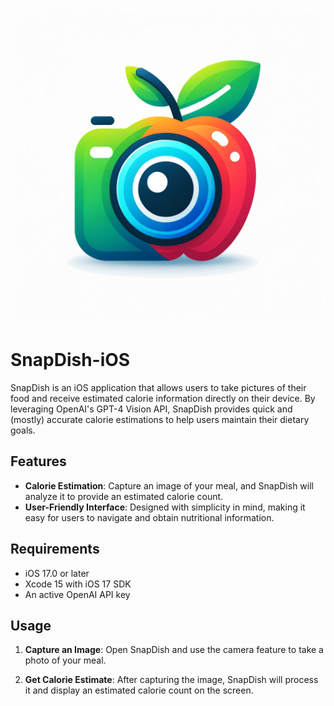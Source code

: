 ![SnapDish Logo](logo.png)

# SnapDish-iOS

SnapDish is an iOS application that allows users to take pictures of their food and receive estimated calorie information directly on their device. By leveraging OpenAI's GPT-4 Vision API, SnapDish provides quick and (mostly) accurate calorie estimations to help users maintain their dietary goals.

## Features

- **Calorie Estimation**: Capture an image of your meal, and SnapDish will analyze it to provide an estimated calorie count.
- **User-Friendly Interface**: Designed with simplicity in mind, making it easy for users to navigate and obtain nutritional information.

## Requirements

- iOS 17.0 or later
- Xcode 15 with iOS 17 SDK
- An active OpenAI API key

## Usage
1. **Capture an Image**:
Open SnapDish and use the camera feature to take a photo of your meal.

2. **Get Calorie Estimate**:
After capturing the image, SnapDish will process it and display an estimated calorie count on the screen.
